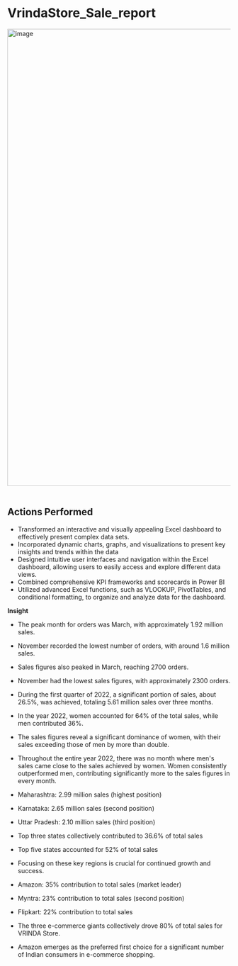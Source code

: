 # VrindaStore_Sale_report

<img width="1032" alt="image" src="https://github.com/GauravThaku0/VrindaStore_Sale_report/assets/79090971/2899eabb-b063-4eb6-ace7-eb34a044af74">

<br> 
<br>

## Actions Performed

- Transformed an interactive and visually appealing Excel dashboard to effectively present complex data sets.
- Incorporated dynamic charts, graphs, and visualizations to present key insights and trends within the data
- Designed intuitive user interfaces and navigation within the Excel dashboard, allowing users to easily access and explore different data views.
- Combined comprehensive KPI frameworks and scorecards in Power BI
- Utilized advanced Excel functions, such as VLOOKUP, PivotTables, and conditional formatting, to organize and analyze data for the dashboard.

**Insight**

- The peak month for orders was March, with approximately 1.92 million sales.
- November recorded the lowest number of orders, with around 1.6 million sales.
- Sales figures also peaked in March, reaching 2700 orders.
- November had the lowest sales figures, with approximately 2300 orders.
- During the first quarter of 2022, a significant portion of sales, about 26.5%, was achieved, totaling 5.61 million sales over three months.

- In the year 2022, women accounted for 64% of the total sales, while men contributed 36%.
- The sales figures reveal a significant dominance of women, with their sales exceeding those of men by more than double.
- Throughout the entire year 2022, there was no month where men's sales came close to the sales achieved by women. Women consistently outperformed men, contributing significantly more to the sales figures in every month.

- Maharashtra: 2.99 million sales (highest position)
- Karnataka: 2.65 million sales (second position)
- Uttar Pradesh: 2.10 million sales (third position)
- Top three states collectively contributed to 36.6% of total sales
- Top five states accounted for 52% of total sales
- Focusing on these key regions is crucial for continued growth and success.

- Amazon: 35% contribution to total sales (market leader)
- Myntra: 23% contribution to total sales (second position)
- Flipkart: 22% contribution to total sales
- The three e-commerce giants collectively drove 80% of total sales for VRINDA Store.
- Amazon emerges as the preferred first choice for a significant number of Indian consumers in e-commerce shopping.
